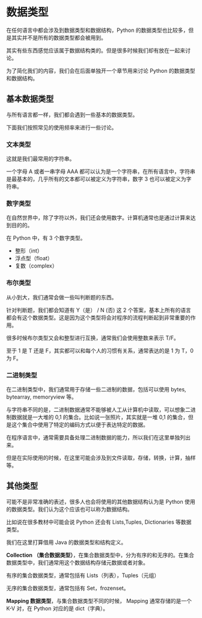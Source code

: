 # 数据类型
在任何语言中都会涉及到数据类型和数据结构，Python 的数据类型也比较多，但是其实并不是所有的数据类型都会被用到。

其实有些东西感觉应该属于数据结构类的。但是很多时候我们却有放在一起来讨论。

为了简化我们的内容，我们会在后面单独开一个章节用来讨论 Python 的数据类型和数据结构。

## 基本数据类型
与所有语言都一样，我们都会遇到一些基本的数据类型。

下面我们按照常见的使用频率来进行一些讨论。

### 文本类型
这就是我们最常用的字符串。

一个字母 A 或者一串字母 AAA 都可以认为是一个字符串，在所有语言中，字符串是最基本的，几乎所有的文本都可以被定义为字符串，数字 3 也可以被定义为字符串。

### 数字类型
在自然世界中，除了字符以外，我们还会使用数字。计算机通常也是通过计算来达到目的的。

在 Python 中，有 3 个数字类型。

- 整形（int）
- 浮点型（float）
- 复数（complex）

### 布尔类型
从小到大，我们通常会做一些叫判断题的东西。

针对判断题，我们都会知道有 Y（是） / N (否) 这 2 个答案，基本上所有的语言都会有这个数据类型。这是因为这个类型将会对程序的流程判断起到非常重要的作用。

很多时候布尔类型又会和整型进行互换，通常我们会使用整数来表示 T/F。

至于 1 是 T 还是 F，其实都可以和每个人的习惯有关系，通常表达的是 1 为 T，0 为 F。

### 二进制类型
在二进制类型中，我们通常用于存储一些二进制的数据，包括可以使用 bytes, bytearray, memoryview 等。

与字符串不同的是，二进制数据通常不能够被人工从计算机中读取，可以想象二进制数据就是一大堆的 0,1 的集合。比如说一张照片，其实就是一堆 0,1 的集合，但是这个集合中使用了特定的编码方式以便于表达特定的数据。

在程序语言中，通常需要具备处理二进制数据的能力，所以我们在这里单独列出来。

但是在实际使用的时候，在这里可能会涉及到文件读取，存储，转换，计算，抽样等。

## 其他类型
可能不是非常准确的表述，很多人也会将使用的其他数据结构认为是 Python 使用的数据类型。我们认为这个应该也可以称为数据结构。

比如说在很多教材中可能会说 Python 还会有 Lists,Tuples, Dictionaries 等数据类型。

我们在这里打算借用 Java 的数据类型和结构定义。


**Collection （集合数据类型）**，在集合数据类型中，分为有序的和无序的。在集合数据类型中，我们通常用这个数据结构存储元数据或者对象。

有序的集合数据类型，通常包括有 Lists（列表），Tuples（元组）

无序的集合数据类型，通常包括有 Set，frozenset。


**Mapping 数据类型**，与集合数据类型不同的时候， Mapping 通常存储的是一个 K-V 对，在 Python 对应的是 dict（字典）。